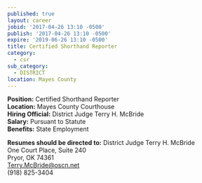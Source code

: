 ```yaml
---
published: true
layout: career
jobid: '2017-04-26 13:10 -0500'
publish: '2017-04-26 13:10 -0500'
expire: '2019-06-26 13:10 -0500'
title: Certified Shorthand Reporter
category:
  - csr
sub_category:
  - DISTRICT
location: Mayes County
---
```

**Position:** Certified Shorthand Reporter  
**Location:** Mayes County Courthouse  
**Hiring Official:** District Judge Terry H. McBride  
**Salary:** Pursuant to Statute  
**Benefits:** State Employment  

**Resumes should be directed to:**
District Judge Terry H. McBride  
One Court Place, Suite 240  
Pryor, OK  74361  
[Terry.McBride@oscn.net](mailto:Terry.McBride@oscn.net)  
(918) 825-3404
